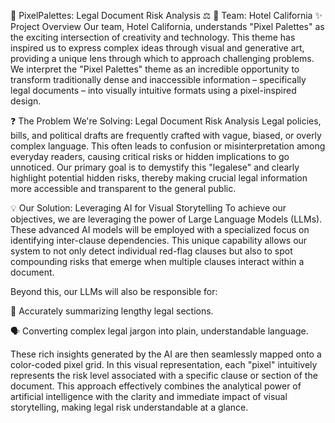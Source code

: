 🎨 PixelPalettes: Legal Document Risk Analysis ⚖️
🏨 Team: Hotel California
✨ Project Overview
Our team, Hotel California, understands "Pixel Palettes" as the exciting intersection of creativity and technology. This theme has inspired us to express complex ideas through visual and generative art, providing a unique lens through which to approach challenging problems. We interpret the "Pixel Palettes" theme as an incredible opportunity to transform traditionally dense and inaccessible information – specifically legal documents – into visually intuitive formats using a pixel-inspired design.

❓ The Problem We're Solving: Legal Document Risk Analysis
Legal policies, bills, and political drafts are frequently crafted with vague, biased, or overly complex language. This often leads to confusion or misinterpretation among everyday readers, causing critical risks or hidden implications to go unnoticed. Our primary goal is to demystify this "legalese" and clearly highlight potential hidden risks, thereby making crucial legal information more accessible and transparent to the general public.

💡 Our Solution: Leveraging AI for Visual Storytelling
To achieve our objectives, we are leveraging the power of Large Language Models (LLMs). These advanced AI models will be employed with a specialized focus on identifying inter-clause dependencies. This unique capability allows our system to not only detect individual red-flag clauses but also to spot compounding risks that emerge when multiple clauses interact within a document.

Beyond this, our LLMs will also be responsible for:

📝 Accurately summarizing lengthy legal sections.

🗣️ Converting complex legal jargon into plain, understandable language.

These rich insights generated by the AI are then seamlessly mapped onto a color-coded pixel grid. In this visual representation, each "pixel" intuitively represents the risk level associated with a specific clause or section of the document. This approach effectively combines the analytical power of artificial intelligence with the clarity and immediate impact of visual storytelling, making legal risk understandable at a glance.